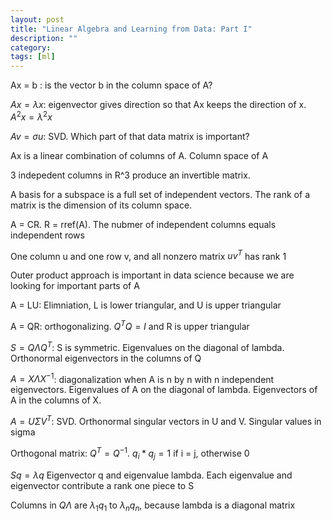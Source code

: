 ```yaml
---
layout: post
title: "Linear Algebra and Learning from Data: Part I"
description: ""
category: 
tags: [ml]
--- 
```


Ax = b : is the vector b in the column space of A? 

$Ax = \lambda x$: eigenvector gives direction so that Ax keeps the direction of x. $A^2x = \lambda^2 x$

$Av = \sigma u$: SVD. Which part of that data matrix is important?

Ax is a linear combination of columns of A. Column space of A

3 indepedent columns in R^3 produce an invertible matrix.

A basis for a subspace is a full set of independent vectors. The rank of a matrix is the dimension of its column space.

A = CR. R = rref(A). The nubmer of independent columns equals independent rows

One column u and one row v, and all nonzero matrix $uv^T$ has rank 1 

Outer product approach is important in data science because we are looking for important parts of A

A = LU: Elimniation, L is lower triangular, and U is upper triangular

A = QR: orthogonalizing. $Q^TQ=I$ and R is upper triangular 

$S=Q\Lambda Q^T$: S is symmetric. Eigenvalues on the diagonal of lambda. Orthonormal eigenvectors in the columns of Q

$A=X\Lambda X^{-1}$: diagonalization when A is n by n with n independent eigenvectors. Eigenvalues of A on the diagonal of lambda. Eigenvectors of A in the columns of X.

$A=U\Sigma V^T$: SVD. Orthonormal singular vectors in U and V. Singular values in sigma

Orthogonal matrix: $Q^T=Q^{-1}$. $q_i * q_j = 1$ if i = j, otherwise 0

$Sq = \lambda q$ Eigenvector q and eigenvalue lambda. Each eigenvalue and eigenvector contribute a rank one piece to S

Columns in $Q\Lambda$ are $\lambda _1q_1$ to $\lambda _nq_n$, because lambda is a diagonal matrix  










